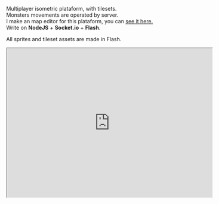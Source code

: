 <!-- header
title: Demo Socket Game
header: true
date: 12/08/2015
author: webcaetano
cover: images/posts/cover/socketGame.png
thumb: images/posts/thumb/socketGame.png
tags:
	- Flash
	- Socket.io
	- Isometric
header -->

Multiplayer isometric plataform, with tilesets.<br>
Monsters movements are operated by server.<br>
I make an map editor for this plataform, you can <a href="http://webcaetano.github.io/posts/map-editor">see it here.</a><br>
Write on **NodeJS** + **Socket.io** + **Flash**.

All sprites and tileset assets are made in Flash.

<iframe src="http://45.55.171.155:3000" width="550" height="400" scrolling="no"></iframe>

